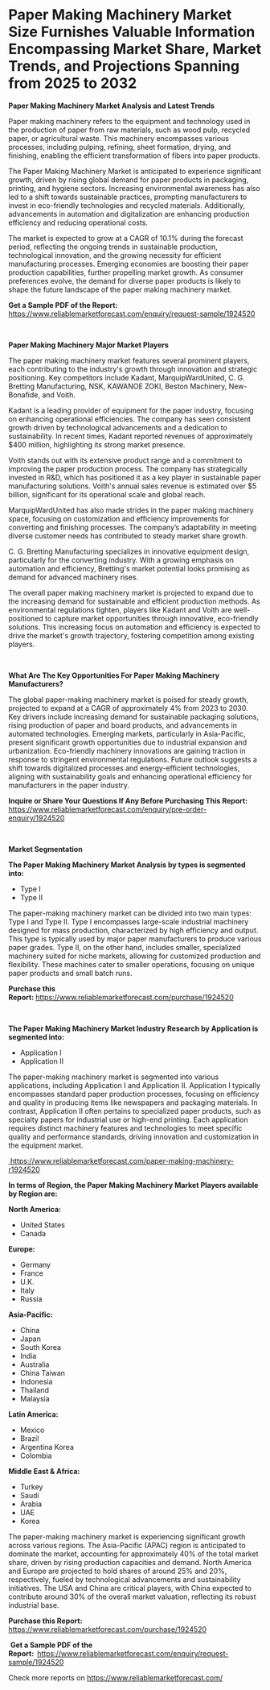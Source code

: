 <p><h1>Paper Making Machinery Market Size Furnishes Valuable Information Encompassing Market Share, Market Trends, and Projections Spanning from 2025 to 2032</h1></p><p><strong>Paper Making Machinery Market Analysis and Latest Trends</strong></p>
<p><p>Paper making machinery refers to the equipment and technology used in the production of paper from raw materials, such as wood pulp, recycled paper, or agricultural waste. This machinery encompasses various processes, including pulping, refining, sheet formation, drying, and finishing, enabling the efficient transformation of fibers into paper products.</p><p>The Paper Making Machinery Market is anticipated to experience significant growth, driven by rising global demand for paper products in packaging, printing, and hygiene sectors. Increasing environmental awareness has also led to a shift towards sustainable practices, prompting manufacturers to invest in eco-friendly technologies and recycled materials. Additionally, advancements in automation and digitalization are enhancing production efficiency and reducing operational costs.</p><p>The market is expected to grow at a CAGR of 10.1% during the forecast period, reflecting the ongoing trends in sustainable production, technological innovation, and the growing necessity for efficient manufacturing processes. Emerging economies are boosting their paper production capabilities, further propelling market growth. As consumer preferences evolve, the demand for diverse paper products is likely to shape the future landscape of the paper making machinery market.</p></p>
<p><strong>Get a Sample PDF of the Report:&nbsp;</strong> <a href="https://www.reliablemarketforecast.com/enquiry/request-sample/1924520?utm_campaign=1899&utm_medium=2&utm_source=Github&utm_content=ia&utm_term=14012025&utm_id=paper-making-machinery">https://www.reliablemarketforecast.com/enquiry/request-sample/1924520</a></p>
<p>&nbsp;</p>
<p><strong>Paper Making Machinery Major Market Players</strong></p>
<p><p>The paper making machinery market features several prominent players, each contributing to the industry's growth through innovation and strategic positioning. Key competitors include Kadant, MarquipWardUnited, C. G. Bretting Manufacturing, NSK, KAWANOE ZOKI, Beston Machinery, New-Bonafide, and Voith.</p><p>Kadant is a leading provider of equipment for the paper industry, focusing on enhancing operational efficiencies. The company has seen consistent growth driven by technological advancements and a dedication to sustainability. In recent times, Kadant reported revenues of approximately $400 million, highlighting its strong market presence.</p><p>Voith stands out with its extensive product range and a commitment to improving the paper production process. The company has strategically invested in R&D, which has positioned it as a key player in sustainable paper manufacturing solutions. Voith's annual sales revenue is estimated over $5 billion, significant for its operational scale and global reach.</p><p>MarquipWardUnited has also made strides in the paper making machinery space, focusing on customization and efficiency improvements for converting and finishing processes. The company’s adaptability in meeting diverse customer needs has contributed to steady market share growth.</p><p>C. G. Bretting Manufacturing specializes in innovative equipment design, particularly for the converting industry. With a growing emphasis on automation and efficiency, Bretting's market potential looks promising as demand for advanced machinery rises.</p><p>The overall paper making machinery market is projected to expand due to the increasing demand for sustainable and efficient production methods. As environmental regulations tighten, players like Kadant and Voith are well-positioned to capture market opportunities through innovative, eco-friendly solutions. This increasing focus on automation and efficiency is expected to drive the market's growth trajectory, fostering competition among existing players.</p></p>
<p>&nbsp;</p>
<p><strong>What Are The Key Opportunities For Paper Making Machinery Manufacturers?</strong></p>
<p><p>The global paper-making machinery market is poised for steady growth, projected to expand at a CAGR of approximately 4% from 2023 to 2030. Key drivers include increasing demand for sustainable packaging solutions, rising production of paper and board products, and advancements in automated technologies. Emerging markets, particularly in Asia-Pacific, present significant growth opportunities due to industrial expansion and urbanization. Eco-friendly machinery innovations are gaining traction in response to stringent environmental regulations. Future outlook suggests a shift towards digitalized processes and energy-efficient technologies, aligning with sustainability goals and enhancing operational efficiency for manufacturers in the paper industry.</p></p>
<p><strong>Inquire or Share Your Questions If Any Before Purchasing This Report:</strong> <a href="https://www.reliablemarketforecast.com/enquiry/pre-order-enquiry/1924520?utm_campaign=1899&utm_medium=2&utm_source=Github&utm_content=ia&utm_term=14012025&utm_id=paper-making-machinery">https://www.reliablemarketforecast.com/enquiry/pre-order-enquiry/1924520</a></p>
<p>&nbsp;</p>
<p><strong>Market Segmentation</strong></p>
<p><strong>The Paper Making Machinery Market Analysis by types is segmented into:</strong></p>
<p><ul><li>Type I</li><li>Type II</li></ul></p>
<p><p>The paper-making machinery market can be divided into two main types: Type I and Type II. Type I encompasses large-scale industrial machinery designed for mass production, characterized by high efficiency and output. This type is typically used by major paper manufacturers to produce various paper grades. Type II, on the other hand, includes smaller, specialized machinery suited for niche markets, allowing for customized production and flexibility. These machines cater to smaller operations, focusing on unique paper products and small batch runs.</p></p>
<p><strong>Purchase this Report:&nbsp;</strong><a href="https://www.reliablemarketforecast.com/purchase/1924520?utm_campaign=1899&utm_medium=2&utm_source=Github&utm_content=ia&utm_term=14012025&utm_id=paper-making-machinery">https://www.reliablemarketforecast.com/purchase/1924520</a></p>
<p>&nbsp;</p>
<p><strong>The Paper Making Machinery Market Industry Research by Application is segmented into:</strong></p>
<p><ul><li>Application I</li><li>Application II</li></ul></p>
<p><p>The paper-making machinery market is segmented into various applications, including Application I and Application II. Application I typically encompasses standard paper production processes, focusing on efficiency and quality in producing items like newspapers and packaging materials. In contrast, Application II often pertains to specialized paper products, such as specialty papers for industrial use or high-end printing. Each application requires distinct machinery features and technologies to meet specific quality and performance standards, driving innovation and customization in the equipment market.</p></p>
<p><a href="https://www.reliablemarketforecast.com/paper-making-machinery-r1924520?utm_campaign=1899&utm_medium=2&utm_source=Github&utm_content=ia&utm_term=14012025&utm_id=paper-making-machinery">&nbsp;https://www.reliablemarketforecast.com/paper-making-machinery-r1924520</a></p>
<p><strong>In terms of Region, the Paper Making Machinery Market Players available by Region are:</strong></p>
<p>
    <p> <strong> North America: </strong>
        <ul>
            <li>United States</li>
            <li>Canada</li>
        </ul>
        </p> 
    <p> <strong> Europe: </strong>
        <ul>
            <li>Germany</li>
            <li>France</li>
            <li>U.K.</li>
            <li>Italy</li>
            <li>Russia</li>
        </ul>
        </p> 
    <p> <strong> Asia-Pacific: </strong>
        <ul>
            <li>China</li>
            <li>Japan</li>
            <li>South Korea</li>
            <li>India</li>
            <li>Australia</li>
            <li>China Taiwan</li>
            <li>Indonesia</li>
            <li>Thailand</li>
            <li>Malaysia</li>
        </ul>
        </p> 
    <p> <strong> Latin America: </strong>
        <ul>
            <li>Mexico</li>
            <li>Brazil</li>
            <li>Argentina Korea</li>
            <li>Colombia</li>
        </ul>
        </p> 
    <p> <strong> Middle East & Africa: </strong>
        <ul>
            <li>Turkey</li>
            <li>Saudi</li>
            <li>Arabia</li>
            <li>UAE</li>
            <li>Korea</li>
        </ul>
    </p>
    </p>
<p><p>The paper-making machinery market is experiencing significant growth across various regions. The Asia-Pacific (APAC) region is anticipated to dominate the market, accounting for approximately 40% of the total market share, driven by rising production capacities and demand. North America and Europe are projected to hold shares of around 25% and 20%, respectively, fueled by technological advancements and sustainability initiatives. The USA and China are critical players, with China expected to contribute around 30% of the overall market valuation, reflecting its robust industrial base.</p></p>
<p><strong>Purchase this Report: </strong><a href="https://www.reliablemarketforecast.com/purchase/1924520?utm_campaign=1899&utm_medium=2&utm_source=Github&utm_content=ia&utm_term=14012025&utm_id=paper-making-machinery">https://www.reliablemarketforecast.com/purchase/1924520</a></p>
<p>&nbsp;<strong>Get a Sample PDF of the Report:&nbsp;&nbsp;</strong><a href="https://www.reliablemarketforecast.com/enquiry/request-sample/1924520?utm_campaign=1899&utm_medium=2&utm_source=Github&utm_content=ia&utm_term=14012025&utm_id=paper-making-machinery">https://www.reliablemarketforecast.com/enquiry/request-sample/1924520</a></p>
<p><strong></strong></p>
<p>Check more reports on <a href="https://www.reliablemarketforecast.com/?utm_campaign=1899&utm_medium=2&utm_source=Github&utm_content=ia&utm_term=14012025&utm_id=paper-making-machinery">https://www.reliablemarketforecast.com/</a></p>